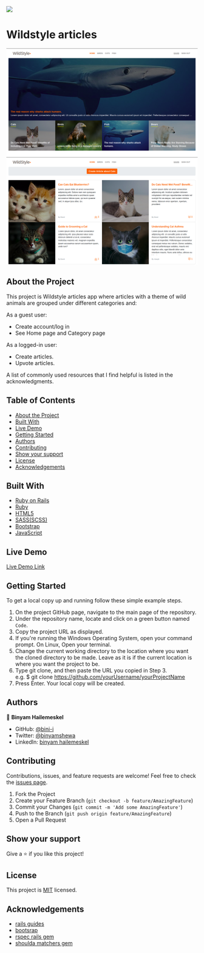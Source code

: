 ![](https://img.shields.io/badge/Microverse-blueviolet)

# Wildstyle articles
![Screenshot](./app/assets/images/screenshot.png)
![Screenshot](./app/assets/images/screenshot2.png)

## About the Project

This project is Wildstyle articles app where articles with a theme of wild animals are grouped under different categories and:

As a guest user:
- Create account/log in
- See Home page and Category page 

As a logged-in user:
- Create articles.
- Upvote articles.

A list of commonly used resources that I find helpful is listed in the acknowledgments.


## Table of Contents

* [About the Project](#about-the-project)
* [Built With](#built-with)
* [Live Demo](#live-demo)
* [Getting Started](#getting-started)
* [Authors](#authors)
* [Contributing](#contributing)
* [Show your support](#show-your-support)
* [License](#license)
* [Acknowledgements](#acknowledgements)

## Built With

* [Ruby on Rails](https://rubyonrails.org/)
* [Ruby](https://www.ruby-lang.org/en/)
* [HTML5](https://en.wikipedia.org/wiki/HTML5)
* [SASS(SCSS)](https://sass-lang.com/)
* [Bootstrap](https://getbootstrap.com/)
* [JavaScript](https://en.wikipedia.org/wiki/JavaScript)


## Live Demo

[Live Demo Link](https://wild-style.herokuapp.com/)


## Getting Started

To get a local copy up and running follow these simple example steps.

1. On the project GitHub page, navigate to the main page of the repository.
2. Under the repository name, locate and click on a green button named `Code`. 
3. Copy the project URL as displayed.
4. If you're running the Windows Operating System, open your command prompt. On Linux, Open your terminal. 
5. Change the current working directory to the location where you want the cloned directory to be made. Leave as it is if the current location is where you want the project to be. 
6. Type git clone, and then paste the URL you copied in Step 3. <br>
e.g. $ git clone https://github.com/yourUsername/yourProjectName 
7. Press Enter. Your local copy will be created. 


## Authors

👤 **Binyam Hailemeskel**

- GitHub: [@bini-i](https://github.com/bini-i)
- Twitter: [@binyamshewa](https://twitter.com/binyamshewa)
- LinkedIn: [binyam hailemeskel](https://www.linkedin.com/in/bini-i/)

## Contributing

Contributions, issues, and feature requests are welcome!
Feel free to check the [issues page](../../issues).

1. Fork the Project
2. Create your Feature Branch (`git checkout -b feature/AmazingFeature`)
3. Commit your Changes (`git commit -m 'Add some AmazingFeature'`)
4. Push to the Branch (`git push origin feature/AmazingFeature`)
5. Open a Pull Request


## Show your support

Give a ⭐️ if you like this project!


## License

This project is [MIT](./LICENSE) licensed.


## Acknowledgements
* [rails guides](https://guides.rubyonrails.org/)
* [bootsrap](https://getbootstrap.com/)
* [rspec rails gem](https://github.com/rspec/rspec-rails)
* [shoulda matchers gem](https://github.com/thoughtbot/shoulda-matchers)
